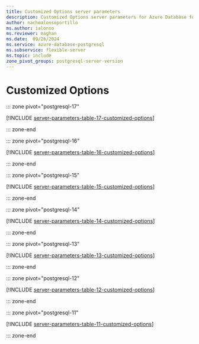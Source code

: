 ```yaml
---
title: Customized Options server parameters
description: Customized Options server parameters for Azure Database for PostgreSQL - Flexible Server.
author: nachoalonsoportillo
ms.author: ialonso
ms.reviewer: maghan
ms.date:  09/26/2024
ms.service: azure-database-postgresql
ms.subservice: flexible-server
ms.topic: include
zone_pivot_groups: postgresql-server-version
---
```

# Customized Options


::: zone pivot="postgresql-17"

[!INCLUDE [server-parameters-table-17-customized-options](./includes/server-parameters-table-17-customized-options.md)]

::: zone-end


::: zone pivot="postgresql-16"

[!INCLUDE [server-parameters-table-16-customized-options](./includes/server-parameters-table-16-customized-options.md)]

::: zone-end


::: zone pivot="postgresql-15"

[!INCLUDE [server-parameters-table-15-customized-options](./includes/server-parameters-table-15-customized-options.md)]

::: zone-end


::: zone pivot="postgresql-14"

[!INCLUDE [server-parameters-table-14-customized-options](./includes/server-parameters-table-14-customized-options.md)]

::: zone-end


::: zone pivot="postgresql-13"

[!INCLUDE [server-parameters-table-13-customized-options](./includes/server-parameters-table-13-customized-options.md)]

::: zone-end


::: zone pivot="postgresql-12"

[!INCLUDE [server-parameters-table-12-customized-options](./includes/server-parameters-table-12-customized-options.md)]

::: zone-end


::: zone pivot="postgresql-11"

[!INCLUDE [server-parameters-table-11-customized-options](./includes/server-parameters-table-11-customized-options.md)]

::: zone-end


